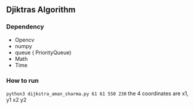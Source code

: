 ## Djiktras Algorithm 
### Dependency 
* Opencv
* numpy
* queue ( PriorityQueue)
* Math
* Time 


### How to run 
```python3 dijkstra_aman_sharma.py 61 61 550 230```
the 4 coordinates are x1, y1 x2 y2